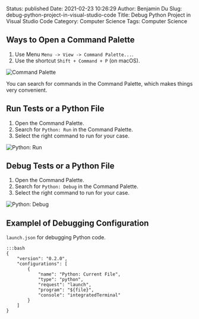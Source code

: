 Status: published
Date: 2021-02-23 10:26:29
Author: Benjamin Du
Slug: debug-python-project-in-visual-studio-code
Title: Debug Python Project in Visual Studio Code
Category: Computer Science
Tags: Computer Science
## Ways to Open a Command Palette

1. Use Menu `Menu -> View -> Command Palette...`.
2. Use the shortcut `Shift + Command + P` (on macOS).

![Command Palette](https://user-images.githubusercontent.com/824507/108890375-5b40a300-75c2-11eb-801e-481063921e17.png)

You can search for commands in the Command Palette,
which makes things very convenient.

## Run Tests or a Python File

1. Open the Command Palette.
2. Search for `Python: Run` in the Command Palette.
3. Select the right command to run for your case.

![Python: Run](https://user-images.githubusercontent.com/824507/108890540-917e2280-75c2-11eb-99a6-b0294ee29056.png)

## Debug Tests or a Python File

1. Open the Command Palette.
2. Search for `Python: Debug` in the Command Palette.
3. Select the right command to run for your case.

![Python: Debug](https://user-images.githubusercontent.com/824507/108890085-fb49fc80-75c1-11eb-8121-a52743e07960.png)

## Examplel of Debugging Configuration

`launch.json` for debugging Python code.

    :::bash
    {
        "version": "0.2.0",
        "configurations": [
            {
                "name": "Python: Current File",
                "type": "python",
                "request": "launch",
                "program": "${file}",
                "console": "integratedTerminal"
            }
        ]
    }
